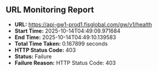 ## URL Monitoring Report

- **URL:** https://api-gw1-prod1.fisglobal.com/gw/v1/health
- **Start Time:** 2025-10-14T04:49:09.971684
- **End Time:** 2025-10-14T04:49:10.139583
- **Total Time Taken:** 0.167899 seconds
- **HTTP Status Code:** 403
- **Status:** Failure
- **Failure Reason:** HTTP Status Code: 403
